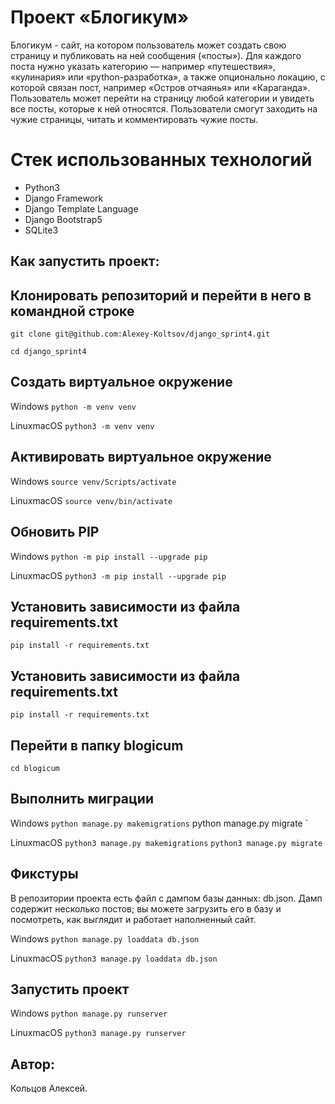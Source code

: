 # Проект «Блогикум»

Блогикум - сайт, на котором пользователь может создать свою страницу и публиковать на ней сообщения («посты»). 
Для каждого поста нужно указать категорию — например «путешествия», «кулинария» или «python-разработка», а также опционально локацию, с которой связан пост, например «Остров отчаянья» или «Караганда». 
Пользователь может перейти на страницу любой категории и увидеть все посты, которые к ней относятся.
Пользователи смогут заходить на чужие страницы, читать и комментировать чужие посты.

# Стек использованных технологий

- Python3
- Django Framework
- Django Template Language
- Django Bootstrap5
- SQLite3

## Как запустить проект:

## Клонировать репозиторий и перейти в него в командной строке
`
git clone git@github.com:Alexey-Koltsov/django_sprint4.git
`

`
сd django_sprint4
`
## Cоздать виртуальное окружение
Windows
`
python -m venv venv
`

LinuxmacOS
`
python3 -m venv venv
`

## Активировать виртуальное окружение
Windows
`
source venv/Scripts/activate
`

LinuxmacOS
`
source venv/bin/activate
`
## Обновить PIP

Windows
`
python -m pip install --upgrade pip
`

LinuxmacOS
`
python3 -m pip install --upgrade pip
`

## Установить зависимости из файла requirements.txt
`
pip install -r requirements.txt
`
## Установить зависимости из файла requirements.txt
`
pip install -r requirements.txt
`

## Перейти в папку blogicum
`
сd blogicum
`
## Выполнить миграции

Windows
`
python manage.py makemigrations
`
python manage.py migrate
`

LinuxmacOS
`
python3 manage.py makemigrations
`
`
python3 manage.py migrate
`

## Фикстуры
В репозитории проекта есть файл с дампом базы данных: db.json. Дамп содержит несколько постов; вы можете загрузить его в базу и посмотреть, как выглядит и работает наполненный сайт.

Windows
`
python manage.py loaddata db.json
`

LinuxmacOS
`
python3 manage.py loaddata db.json
`


## Запустить проект
Windows
`
python manage.py runserver
`

LinuxmacOS
`
python3 manage.py runserver
`

## Автор: 
Кольцов Алексей.